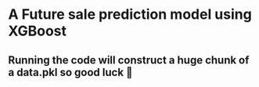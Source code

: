 # A Future sale prediction model using XGBoost 
## Running the code will construct a huge chunk of a data.pkl so good luck 🫡
